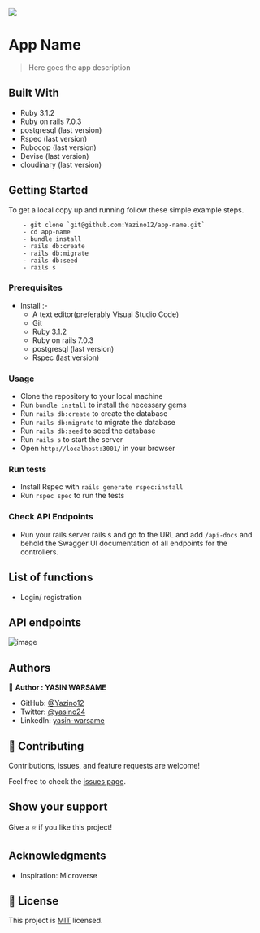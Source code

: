 ![](https://img.shields.io/badge/-Yazino12-yellow)

# App Name

> Here goes the app description

## Built With

- Ruby 3.1.2
- Ruby on rails 7.0.3
- postgresql (last version)
- Rspec (last version)
- Rubocop (last version)
- Devise (last version)
- cloudinary (last version)

## Getting Started

To get a local copy up and running follow these simple example steps.

```
    - git clone `git@github.com:Yazino12/app-name.git`
    - cd app-name
    - bundle install
    - rails db:create
    - rails db:migrate
    - rails db:seed
    - rails s
```

### Prerequisites

- Install :-
  - A text editor(preferably Visual Studio Code)
  - Git
  - Ruby 3.1.2
  - Ruby on rails 7.0.3
  - postgresql (last version)
  - Rspec (last version)

### Usage

- Clone the repository to your local machine
- Run `bundle install` to install the necessary gems
- Run `rails db:create` to create the database
- Run `rails db:migrate` to migrate the database
- Run `rails db:seed` to seed the database
- Run `rails s` to start the server
- Open `http://localhost:3001/` in your browser

### Run tests

- Install Rspec with `rails generate rspec:install`
- Run `rspec spec` to run the tests

### Check API Endpoints

- Run your rails server rails s and go to the URL and add `/api-docs` and behold the Swagger UI documentation of all endpoints for the controllers.

## List of functions

- Login/ registration

## API endpoints

![image](https://user-images.githubusercontent.com/43172164/191965611-ca7fa9d7-23ca-43bd-92d9-f06363b3f032.png)

## Authors

👤 **Author : YASIN WARSAME**

- GitHub: [@Yazino12](https://github.com/Yazino12)
- Twitter: [@yasino24](https://twitter.com/Gedeon191)
- LinkedIn: [yasin-warsame](https://linkedin.com/in/yasin-warsame-a4176217a)

## 🤝 Contributing

Contributions, issues, and feature requests are welcome!

Feel free to check the [issues page](https://github.com/Yazino12/app-name/issues).

## Show your support

Give a ⭐️ if you like this project!

## Acknowledgments

- Inspiration: Microverse

## 📝 License

This project is [MIT](./MIT.md) licensed.
